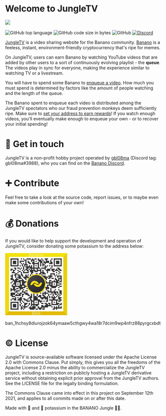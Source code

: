# Welcome to JungleTV

![](https://jungletv.live/assets/brand/logo.svg)

![GitHub top language](https://img.shields.io/github/languages/top/tnyim/jungletv?style=plastic)
![GitHub code size in bytes](https://img.shields.io/github/languages/code-size/tnyim/jungletv?style=plastic)
![GitHub](https://img.shields.io/github/license/tnyim/jungletv?style=plastic)
[![Discord](https://img.shields.io/badge/discord-join%20chat-orange.svg)](https://chat.banano.cc/)

[JungleTV](https://jungletv.live/) is a video sharing website for the Banano community. [Banano](https://banano.cc/) is a feeless, instant, environment-friendly cryptocurrency that's ripe for memes.

On JungleTV, users can earn Banano by watching YouTube videos that are added by other users to a sort of continuously evolving playlist - the **queue**. The videos play in sync for everyone, making the experience similar to watching TV or a livestream.

You will have to spend some Banano to [enqueue a video](https://jungletv.live/enqueue). How much you must spend is determined by factors like the amount of people watching and the length of the queue.

The Banano spent to enqueue each video is distributed among the JungleTV spectators who our fraud prevention monkeys deem sufficiently ripe. Make sure to [set your address to earn rewards](https://jungletv.live/rewards/address)! If you watch enough videos, you'll eventually make enough to enqueue your own - or to recover your initial spending!

# :speech_balloon: Get in touch
JungleTV is a non-profit hobby project operated by [gbl08ma](https://twitter.com/gbl08ma/) (Discord tag: gbl08ma#3988), who you can find on the [Banano Discord](https://chat.banano.cc/).

# :heavy_plus_sign: Contribute
Feel free to take a look at the source code, report issues, or to maybe even make some contributions of your own!

# :moneybag: Donations
If you would like to help support the development and operation of JungleTV, consider donating some potassium to the address below:

<img src="https://github.com/tnyim/jungletv/raw/master/docs/assets/donation_qr.png" width="200">

ban_1hchsy8diurojzok64ymaaw5cthgwy4wa18r7dcim9wp4nfrz88pyrgcxbdt


# :copyright: License

JungleTV is source-available software licensed under the Apache License 2.0 with Commons Clause.
Put simply, this gives you all the freedoms of the Apache License 2.0 minus the ability to commercialize the JungleTV
project, including a restriction on publicly hosting a JungleTV derivative service without obtaining explicit prior
approval from the JungleTV authors. See the LICENSE file for the legally binding formulation.

The Commons Clause came into effect in this project on September 12th 2021, and applies to all commits made on or after
this date.

Made with :yellow_heart: and :banana: potassium in the BANANO Jungle :monkey::monkey:.
